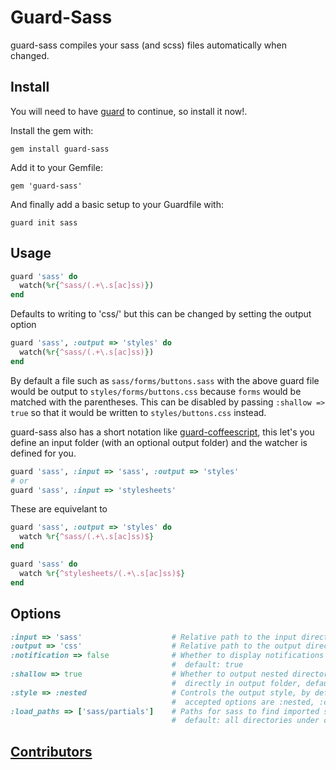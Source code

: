 # Guard-Sass

guard-sass compiles your sass (and scss) files automatically when changed.

## Install

You will need to have [guard](http://github.com/guard/guard) to continue, so install it now!.

Install the gem with:

    gem install guard-sass

Add it to your Gemfile:

    gem 'guard-sass'

And finally add a basic setup to your Guardfile with:

    guard init sass


## Usage

```ruby
guard 'sass' do
  watch(%r{^sass/(.+\.s[ac]ss)})
end
```

Defaults to writing to 'css/' but this can be changed by setting the output option

```ruby
guard 'sass', :output => 'styles' do
  watch(%r{^sass/(.+\.s[ac]ss)})
end
```

By default a file such as `sass/forms/buttons.sass` with the above guard file would be
output to `styles/forms/buttons.css` because `forms` would be matched with the parentheses.
This can be disabled by passing `:shallow => true` so that it would be written to
`styles/buttons.css` instead.

guard-sass also has a short notation like [guard-coffeescript][gcs], this let's you define 
an input folder (with an optional output folder) and the watcher is defined for you.

```ruby
guard 'sass', :input => 'sass', :output => 'styles'
# or
guard 'sass', :input => 'stylesheets'
```

These are equivelant to

```ruby
guard 'sass', :output => 'styles' do
  watch %r{^sass/(.+\.s[ac]ss)$}
end

guard 'sass' do
  watch %r{^stylesheets/(.+\.s[ac]ss)$}
end
```


## Options

```ruby
:input => 'sass'                    # Relative path to the input directory
:output => 'css'                    # Relative path to the output directory
:notification => false              # Whether to display notifications after finished,
                                    #  default: true
:shallow => true                    # Whether to output nested directories or just put css
                                    #  directly in output folder, default: false
:style => :nested                   # Controls the output style, by default :nested
                                    #  accepted options are :nested, :compact, :compressed and :expanded
:load_paths => ['sass/partials']    # Paths for sass to find imported sass files from,
                                    #  default: all directories under current
```


## [Contributors](https://github.com/hawx/guard-sass/contributors)


[gcs]: http://github.com/netzpirat/guard-coffeescript "guard-coffeescript"